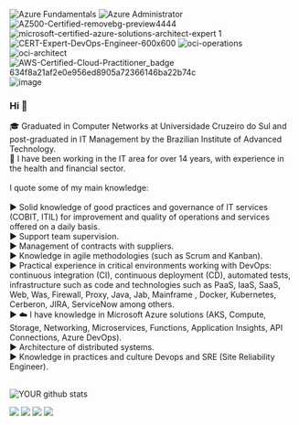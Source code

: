 ![Azure Fundamentals](https://user-images.githubusercontent.com/54182968/115972944-ec32ec80-a527-11eb-97a7-aa7e2d6fbc9e.png)
![Azure Administrator](https://user-images.githubusercontent.com/54182968/115972948-f523be00-a527-11eb-81d2-c589cd9e5de1.png)
![AZ500-Certified-removebg-preview4444](https://user-images.githubusercontent.com/54182968/196794949-4f05edfa-3a42-4131-935e-d3eae607fb70.png)
![microsoft-certified-azure-solutions-architect-expert 1](https://user-images.githubusercontent.com/54182968/115972952-fc4acc00-a527-11eb-8ad8-808ee15fe000.png)
![CERT-Expert-DevOps-Engineer-600x600](https://user-images.githubusercontent.com/54182968/127394591-9273484f-fb15-48b1-b601-6f54d8c5da99.png)
![oci-operations](https://user-images.githubusercontent.com/54182968/115973031-7713e700-a528-11eb-9337-2ae52378f95b.png)
![oci-architect](https://user-images.githubusercontent.com/54182968/115973035-7f6c2200-a528-11eb-8080-eef0dc058ee9.png)
![AWS-Certified-Cloud-Practitioner_badge 634f8a21af2e0e956ed8905a72366146ba22b74c](https://user-images.githubusercontent.com/54182968/196791092-3a92fa8f-6ba9-4c4a-9813-d6a9de1199bc.png)
![image](https://github.com/thiago88sp/thiago88sp/assets/54182968/da6082a5-22d2-4b1b-b4b9-c50cfa2f3250)

### Hi 👋

🎓 Graduated in Computer Networks at Universidade Cruzeiro do Sul and post-graduated in IT Management by the Brazilian Institute of Advanced Technology.<br />
💪 I have been working in the IT area for over 14 years, with experience in the health and financial sector.<br />
<br>
I quote some of my main knowledge:<br />
<br>
► Solid knowledge of good practices and governance of IT services (COBIT, ITIL) for improvement and quality of operations and services offered on a daily basis.<br />
► Support team supervision.<br />
► Management of contracts with suppliers.<br />
► Knowledge in agile methodologies (such as Scrum and Kanban).<br />
► Practical experience in critical environments working with DevOps: continuous integration (CI), continuous deployment (CD), automated tests, infrastructure such as code and technologies such as PaaS, IaaS, SaaS, Web, Was, Firewall, Proxy, Java, Jab, Mainframe , Docker, Kubernetes, Cerberon, JIRA, ServiceNow among others.<br />
► ☁️ I have knowledge in Microsoft Azure solutions (AKS, Compute, Storage, Networking, Microservices, Functions, Application Insights, API Connections, Azure DevOps).<br />
► Architecture of distributed systems.<br />
► Knowledge in practices and culture Devops and SRE (Site Reliability Engineer).<br />
<br>

![YOUR github stats](https://github-readme-stats.vercel.app/api?username=thiago88sp)

[<img src="https://img.shields.io/badge/twitter-%231DA1F2.svg?&style=for-the-badge&logo=twitter&logoColor=white" />](https://twitter.com/thiagopontes88) [<img src="https://img.shields.io/badge/linkedin-%230077B5.svg?&style=for-the-badge&logo=linkedin&logoColor=white" />](https://www.linkedin.com/in/thiagosouzapontes/) [<img src = "https://img.shields.io/badge/instagram-%23E4405F.svg?&style=for-the-badge&logo=instagram&logoColor=white">](https://www.instagram.com/thiagopontes88/) [<img src = "https://img.shields.io/badge/facebook-%231877F2.svg?&style=for-the-badge&logo=facebook&logoColor=white">](https://www.facebook.com/thiago.souza.pontes/)





